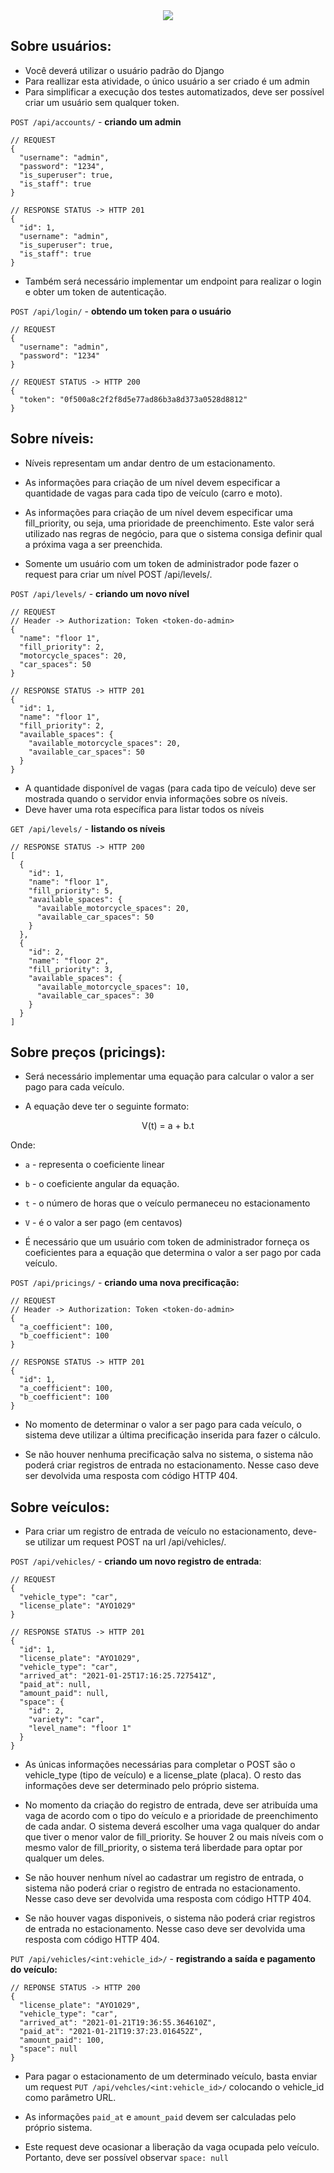<center><img src='./parking.jpg'/></center>

## Sobre usuários:
* Você deverá utilizar o usuário padrão do Django
* Para reallizar esta atividade, o único usuário a ser criado é um admin
* Para simplificar a execução dos testes automatizados, deve ser possível criar um usuário sem qualquer token.

``POST /api/accounts/`` - <b>criando um admin</b>
````
// REQUEST
{
  "username": "admin",
  "password": "1234",
  "is_superuser": true,
  "is_staff": true
}
````

````
// RESPONSE STATUS -> HTTP 201
{
  "id": 1,
  "username": "admin",
  "is_superuser": true,
  "is_staff": true
}
````

* Também será necessário implementar um endpoint para realizar o login e obter um token de autenticação.

``POST /api/login/`` - <b>obtendo um token para o usuário</b>
````
// REQUEST
{
  "username": "admin",
  "password": "1234"
}
````
````
// REQUEST STATUS -> HTTP 200
{
  "token": "0f500a8c2f2f8d5e77ad86b3a8d373a0528d8812"
}
````

## Sobre níveis:
* Níveis representam um andar dentro de um estacionamento.
* As informações para criação de um nível devem especificar a quantidade de vagas para cada tipo de veículo (carro e moto).

* As informações para criação de um nível devem especificar uma fill_priority, ou seja, uma prioridade de preenchimento. Este valor será utilizado nas regras de negócio, para que o sistema consiga definir qual a próxima vaga a ser preenchida.

* Somente um usuário com um token de administrador pode fazer o request para criar um nível POST /api/levels/.

``POST /api/levels/`` - <b>criando um novo nível</b>
````
// REQUEST 
// Header -> Authorization: Token <token-do-admin>
{
  "name": "floor 1",
  "fill_priority": 2,
  "motorcycle_spaces": 20,
  "car_spaces": 50
}
````
````
// RESPONSE STATUS -> HTTP 201
{
  "id": 1,
  "name": "floor 1",
  "fill_priority": 2,
  "available_spaces": {
    "available_motorcycle_spaces": 20,
    "available_car_spaces": 50
  }
}
````

* A quantidade disponível de vagas (para cada tipo de veículo) deve ser mostrada quando o servidor envia informações sobre os níveis.
* Deve haver uma rota específica para listar todos os níveis

``GET /api/levels/`` - <b>listando os níveis</b>
````
// RESPONSE STATUS -> HTTP 200
[
  {
    "id": 1,
    "name": "floor 1",
    "fill_priority": 5,
    "available_spaces": {
      "available_motorcycle_spaces": 20,
      "available_car_spaces": 50
    }
  },
  {
    "id": 2,
    "name": "floor 2",
    "fill_priority": 3,
    "available_spaces": {
      "available_motorcycle_spaces": 10,
      "available_car_spaces": 30
    }
  }
]
````

## Sobre preços (pricings):
* Será necessário implementar uma equação para calcular o valor a ser pago para cada veículo.

* A equação deve ter o seguinte formato:
<center> V(t) = a + b.t </center>

Onde:

* ``a`` - representa o coeficiente linear

* ``b`` - o coeficiente angular da equação.

* ``t`` - o número de horas que o veículo permaneceu no estacionamento

* ``V`` - é o valor a ser pago (em centavos)

* É necessário que um usuário com token de administrador forneça os coeficientes para a equação que determina o valor a ser pago por cada veículo.

``POST /api/pricings/`` - <b>criando uma nova precificação:</b>
````
// REQUEST 
// Header -> Authorization: Token <token-do-admin>
{
  "a_coefficient": 100,
  "b_coefficient": 100
}
````
````
// RESPONSE STATUS -> HTTP 201
{
  "id": 1,
  "a_coefficient": 100,
  "b_coefficient": 100
}
````
* No momento de determinar o valor a ser pago para cada veículo, o sistema deve utilizar a última precificação inserida para fazer o cálculo.

* Se não houver nenhuma precificação salva no sistema, o sistema não poderá criar registros de entrada no estacionamento. Nesse caso deve ser devolvida uma resposta com código HTTP 404.

## Sobre veículos:
* Para criar um registro de entrada de veículo no estacionamento, deve-se utilizar um request POST na url /api/vehicles/.<br/>

``POST /api/vehicles/`` - <b>criando um novo registro de entrada</b>:
````
// REQUEST
{
  "vehicle_type": "car",
  "license_plate": "AYO1029"
}
````
````
// RESPONSE STATUS -> HTTP 201
{
  "id": 1,
  "license_plate": "AYO1029",
  "vehicle_type": "car",
  "arrived_at": "2021-01-25T17:16:25.727541Z",
  "paid_at": null,
  "amount_paid": null,
  "space": {
    "id": 2,
    "variety": "car",
    "level_name": "floor 1"
  }
}
````

* As únicas informações necessárias para completar o POST são o vehicle_type (tipo de veículo) e a license_plate (placa). O resto das informações deve ser determinado pelo próprio sistema.

* No momento da criação do registro de entrada, deve ser atribuída uma vaga de acordo com o tipo do veículo e a prioridade de preenchimento de cada andar. O sistema deverá escolher uma vaga qualquer do andar que tiver o menor valor de fill_priority. Se houver 2 ou mais níveis com o mesmo valor de fill_priority, o sistema terá liberdade para optar por qualquer um deles.

* Se não houver nenhum nível ao cadastrar um registro de entrada, o sistema não poderá criar o registro de entrada no estacionamento. Nesse caso deve ser devolvida uma resposta com código HTTP 404.

* Se não houver vagas disponiveis, o sistema não poderá criar registros de entrada no estacionamento. Nesse caso deve ser devolvida uma resposta com código HTTP 404.

``PUT /api/vehicles/<int:vehicle_id>/`` - <b>registrando a saída e pagamento do veículo:</b>

````
// REPONSE STATUS -> HTTP 200
{
  "license_plate": "AYO1029",
  "vehicle_type": "car",
  "arrived_at": "2021-01-21T19:36:55.364610Z",
  "paid_at": "2021-01-21T19:37:23.016452Z",
  "amount_paid": 100,
  "space": null
}
````

* Para pagar o estacionamento de um determinado veículo, basta enviar um request ``PUT /api/vehcles/<int:vehicle_id>/`` colocando o vehicle_id como parâmetro URL.

* As informações ``paid_at`` e ``amount_paid`` devem ser calculadas pelo próprio sistema.

* Este request deve ocasionar a liberação da vaga ocupada pelo veículo. Portanto, deve ser possível observar ``space: null``